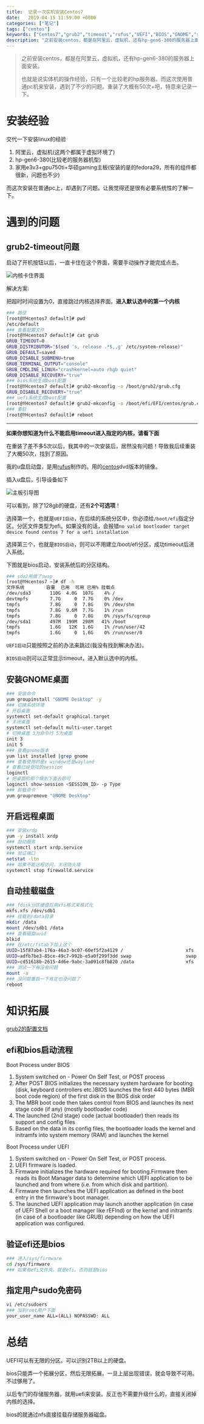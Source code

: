 ```yaml
---
title:  记录一次实机安装Centos7
date:   2019-04-15 11:59:00 +0800
categories: ["笔记"]
tags: ["centos"]
keywords: ["Centos7","grub2","timeout","rufus","UEFI","BIOS","GNOME","sudo","内核","fdisk","mkfs.xfs","blkid"]
description: "之前安装centos，都是在阿里云，虚拟机，还有hp-gen6-380的服务器上面安装。也就是说实体机的操作经验，只有一个比较老的hp服务器。而这次使用普通pc机来安装，遇到了不少的问题。重装了大概有50次+吧，特意来记录一下"
---
```


> 之前安装centos，都是在阿里云，虚拟机，还有hp-gen6-380的服务器上面安装。
>
> 也就是说实体机的操作经验，只有一个比较老的hp服务器。而这次使用普通pc机来安装，遇到了不少的问题。重装了大概有50次+吧，特意来记录一下。


安装经验
===
交代一下安装linux的经验

1. 阿里云，虚拟机(这两个都属于虚拟环境了)
2. hp-gen6-380(比较老的服务器机型)
3. 家用e3v3+gpu750ti+华硕gaming主板(安装的是的fedora29，所有的组件都很新，问题也不少)

而这次安装在普通pc上，却遇到了问题。让我觉得还是很有必要系统性的了解一下。

遇到的问题
===

grub2-timeout问题
---
启动了开机按钮以后，一直卡住在这个界面，需要手动操作才能完成点击。

![内核卡住界面](/images/server/内核卡住界面.jpg)

解决方案:

把超时时间设置为0，直接跳过内核选择界面。**进入默认选中的第一个内核**
```bash
### 路径
[root@YHcentos7 default]# pwd
/etc/default
### 查看配置文件
[root@YHcentos7 default]# cat grub 
GRUB_TIMEOUT=0
GRUB_DISTRIBUTOR="$(sed 's, release .*$,,g' /etc/system-release)"
GRUB_DEFAULT=saved
GRUB_DISABLE_SUBMENU=true
GRUB_TERMINAL_OUTPUT="console"
GRUB_CMDLINE_LINUX="crashkernel=auto rhgb quiet"
GRUB_DISABLE_RECOVERY="true"
### bios系统生成boot配置
[root@YHcentos7 default]# grub2-mkconfig -o /boot/grub2/grub.cfg
GRUB_DISABLE_RECOVERY="true"
### uefi系统生成boot配置
[root@YHcentos7 default]# grub2-mkconfig -o /boot/efi/EFI/centos/grub.cfg
### 重启
[root@YHcentos7 default]# reboot
```

---

**如果你想知道为什么不能启用timeout进入指定的内核，请看下面**

在重装了差不多5次以后，我其中的一次安装后，居然没有问题！导致我后续重装了大概50次，找到了原因。

我的u盘启动盘，是用[rufus](https://rufus.ie/)制作的。用的[centos](https://www.centos.org/download/)dvd版本的镜像。

插入u盘后，引导设备如下

![主板引导图](/images/server/主板引导图.jpg)

可以看到，除了128gb的硬盘，还有**2个可选项**！

选择第一个，也就是`UEFI启动`，在后续的系统分区中，你必须给`/boot/efi`指定分区。分区文件类型为efi。如果没有的话，会报错`no valid bootloader target device found centos 7 for a uefi installation`

选择第三个，也就是`BIOS启动`，则可以不用建立/boot/efi分区，成功timeout后进入系统。

下图就是bios启动，安装系统后的分区结构。

```bash
### sda2用做了swap
[root@YHcentos7 ~]# df -h
文件系统        容量  已用  可用 已用% 挂载点
/dev/sda3       110G  4.0G  107G    4% /
devtmpfs        7.7G     0  7.7G    0% /dev
tmpfs           7.8G     0  7.8G    0% /dev/shm
tmpfs           7.8G  9.6M  7.7G    1% /run
tmpfs           7.8G     0  7.8G    0% /sys/fs/cgroup
/dev/sda1       497M  199M  298M   41% /boot
tmpfs           1.6G   12K  1.6G    1% /run/user/42
tmpfs           1.6G     0  1.6G    0% /run/user/0
```

`UEFI启动`只能按照之前的办法来跳过(我没有找到解决办法)。

`BIOS启动`则可以正常显示timeout，进入默认选中的内核。


安装GNOME桌面
---
```bash
### 安装命令
yum groupinstall "GNOME Desktop" -y
### 切换系统环境
# 开启桌面
systemctl set-default graphical.target 
# 关闭桌面
systemctl set-default multi-user.target 
# 切换桌面 3为命令行 5为桌面
init 3 
init 5
### 查看gnome版本
yum list installed |grep gnome
### 查看使用的是x window还是wayland
# 查看已经登陆的session
loginctl
# 把桌面的那个填到下面去即可
loginctl show-session <SESSION_ID> -p Type
### 卸载命令
yum groupremove "GNOME Desktop"
```

开启远程桌面
---

```bash
### 安装xrdp
yum -y install xrdp
### 启动服务
systemctl start xrdp.service
### 验证端口
netstat -ltn
### 如果不能远程访问，关闭防火墙
systemctl stop firewalld.service
```

自动挂载磁盘
---
```bash
### fdisk分区硬盘后用xfs格式来格式化
mkfs.xfs /dev/sdb1
### 挂载到/data目录
mkdir /data
mount /dev/sdb1 /data
### 查看磁盘uuid
blkid
### 在/etc/fstab下加上这个
UUID=15f87ab4-176a-46a3-bc07-60ef5f2a4129 /                       xfs     defaults        0 0
UUID=adfb7be3-85ce-49c7-992b-e5a0f299f3dd swap                    swap    defaults        0 0
UUID=cd51618b-2615-4d6e-9abc-3a091c8fb820 /data                   xfs     defaults        0 0
### 测试一下有没有问题
mount -a
### 没问题重启一下肯定也没问题了
reboot
```


知识拓展
===
[grub2的配置文档](https://www.gnu.org/software/grub/manual/grub/html_node/Simple-configuration.html)

efi和bios启动流程
---
Boot Process under BIOS

1. System switched on - Power On Self Test, or POST process
2. After POST BIOS initializes the necessary system hardware for booting (disk, keyboard controllers etc.)BIOS launches the first 440 bytes (MBR boot code region) of the first disk in the BIOS disk order
3. The MBR boot code then takes control from BIOS and launches its next stage code (if any) (mostly bootloader code)
4. The launched (2nd stage) code (actual bootloader) then reads its support and config files
5. Based on the data in its config files, the bootloader loads the kernel and initramfs into system memory (RAM) and launches the kernel

Boot Process under UEFI

1. System switched on - Power On Self Test, or POST process.
2. UEFI firmware is loaded. 
3. Firmware initializes the hardware required for booting.Firmware then reads its Boot Manager data to determine which UEFI application to be launched and from where (i.e. from which disk and partition).
4. Firmware then launches the UEFI application as defined in the boot entry in the firmware's boot manager.
5. The launched UEFI application may launch another application (in case of UEFI Shell or a boot manager like rEFInd) or the kernel and initramfs (in case of a bootloader like GRUB) depending on how the UEFI application was configured.


验证efi还是bios
---

```bash
### 进入/sys/firmware
cd /sys/firmware
### 如果有efi文件夹，就是efi。否则就是bios
```

指定用户sudo免密码
---

```bash
vi /etc/sudoers
### 加到root用户下面
your_user_name ALL=(ALL) NOPASSWD: ALL
```

总结
===
UEFI可以有无限的分区。可以识别2TB以上的硬盘。

bios只能弄一个拓展分区，然后无限拓展。一旦上层出现错误，就会导致不可用。不过够用了。

以后专门的存储服务器，就用uefi来安装。反正也不需要升级什么的，直接关闭掉内核的选择。

bios的就通过nfs直接挂载存储服务器磁盘。
